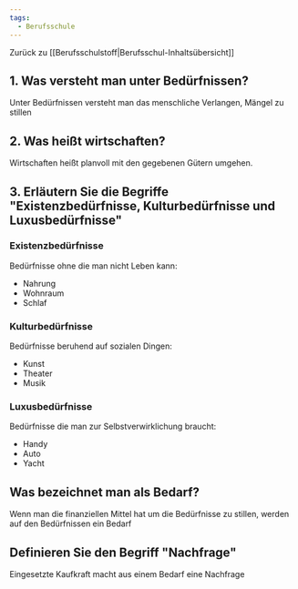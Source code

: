 ```yaml
---
tags:
  - Berufsschule
---
```

Zurück zu [[Berufsschulstoff|Berufsschul-Inhaltsübersicht]]
## 1. Was versteht man unter Bedürfnissen?

Unter Bedürfnissen versteht man das menschliche Verlangen, Mängel zu stillen

## 2. Was heißt wirtschaften?

Wirtschaften heißt planvoll mit den gegebenen Gütern umgehen.

## 3. Erläutern Sie die Begriffe "Existenzbedürfnisse, Kulturbedürfnisse und Luxusbedürfnisse"

### Existenzbedürfnisse

Bedürfnisse ohne die man nicht Leben kann:
- Nahrung
- Wohnraum
- Schlaf

### Kulturbedürfnisse

Bedürfnisse beruhend auf sozialen Dingen:
- Kunst
- Theater 
- Musik

### Luxusbedürfnisse

Bedürfnisse die man zur Selbstverwirklichung braucht:
- Handy
- Auto
- Yacht

## Was bezeichnet man als Bedarf?

Wenn man die finanziellen Mittel hat um die Bedürfnisse zu stillen, werden auf den Bedürfnissen ein Bedarf

## Definieren Sie den Begriff "Nachfrage"

Eingesetzte Kaufkraft macht aus einem Bedarf eine Nachfrage



